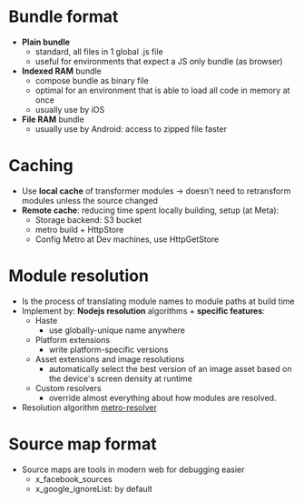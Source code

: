# Bundle format

- **Plain bundle**
    - standard, all files in 1 global .js file
    - useful for environments that expect a JS only bundle (as browser)
- **Indexed RAM** bundle
    - compose bundle as binary file
    - optimal for an environment that is able to load all code in memory at once
    - usually use by iOS
- **File RAM** bundle
    - usually use by Android: access to zipped file faster

# Caching

- Use **local cache** of transformer modules -> doesn't need to retransform modules unless the source changed
- **Remote cache**: reducing time spent locally building, setup (at Meta):
    - Storage backend: S3 bucket
    - metro build + HttpStore
    - Config Metro at Dev machines, use HttpGetStore

# Module resolution

- Is the process of translating module names to module paths at build time
- Implement by: **Nodejs resolution** algorithms + **specific features**:
    - Haste
        - use globally-unique name anywhere
    - Platform extensions
        - write platform-specific versions
    - Asset extensions and image resolutions
        - automatically select the best version of an image asset based on the device's screen density at runtime
    - Custom resolvers
        - override almost everything about how modules are resolved.
- Resolution algorithm [metro-resolver](https://github.com/facebook/metro/blob/main/packages/metro-resolver/src/resolve.js)

# Source map format

- Source maps are tools in modern web for debugging easier
    - x_facebook_sources
    - x_google_ignoreList: by default
